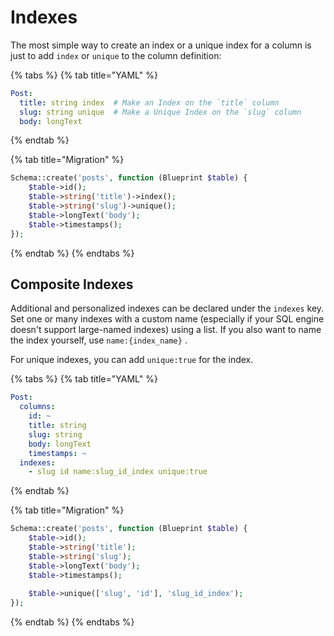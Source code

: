 # Indexes

The most simple way to create an index or a unique index for a column is just to add `index` or `unique` to the column definition:

{% tabs %}
{% tab title="YAML" %}
```yaml
Post:
  title: string index  # Make an Index on the `title` column
  slug: string unique  # Make a Unique Index on the `slug` column
  body: longText
```
{% endtab %}

{% tab title="Migration" %}
```php
Schema::create('posts', function (Blueprint $table) {
    $table->id();
    $table->string('title')->index();
    $table->string('slug')->unique();
    $table->longText('body');
    $table->timestamps();
});
```
{% endtab %}
{% endtabs %}

## Composite Indexes

Additional and personalized indexes can be declared under the `indexes` key. Set one or many indexes with a custom name \(especially if your SQL engine doesn't support large-named indexes\) using a list. If you also want to name the index yourself, use `name:{index_name}` .

For unique indexes, you can add `unique:true` for the index.

{% tabs %}
{% tab title="YAML" %}
```yaml
Post:
  columns:
    id: ~
    title: string
    slug: string
    body: longText
    timestamps: ~
  indexes:
    - slug id name:slug_id_index unique:true
```
{% endtab %}

{% tab title="Migration" %}
```php
Schema::create('posts', function (Blueprint $table) {
    $table->id();
    $table->string('title');
    $table->string('slug');
    $table->longText('body');
    $table->timestamps();
    
    $table->unique(['slug', 'id'], 'slug_id_index');
});
```
{% endtab %}
{% endtabs %}

